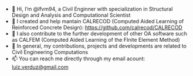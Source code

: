 - 👋 Hi, I’m @lfvm94, a Civil Enginner with specialization in Structural Design and Analysis and Computational Scientist
- 👀 I created and help mantain CALRECOD (Computed Aided Learning of Reinforced Concrete Design): https://github.com/calrecod/CALRECOD
- 🌱 I also contribute to the further development of other OA software such as CALFEM (Computed Aided Learning of the FInite Element Method)
- 💞️ In general, my contributions, projects and developments are related to Civil Engineering Computations
- 📫 You can reach me directly through my email acount: luiz.verduz@gmail.com

<!---
lfvm94/lfvm94 is a ✨ special ✨ repository because its `README.md` (this file) appears on your GitHub profile.
You can click the Preview link to take a look at your changes.
--->
